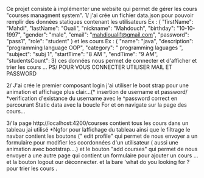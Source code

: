 Ce projet consiste à implémenter une website qui permet de gérer les cours 
"courses managment system".
1/ j'ai crée un fichier data.json pour pouvoir remplir des données statiques 
contenant les utilisateurs Ex : ( "firstName": "Mahdi",
      "lastName": "Ouali",
      "nickname": "Mahdouch",
      "birthday": "10-10-1997",
      "gender": "male",
      "email": "mahdiouali1@gmail.com",
      "password": "pass1",
      "role": "student" )
et les cours Ex :  ( "name": "java",
      "description": "programming language OOP",
      "category": " programming laguages ",
      "subject": "subj 1",
      "startTime": "8 AM ",
      "endTime": "9 AM",
      "studentsCount": 3) 
ces données nous permet de connecter et d'afficher et trier les cours ...
PS/ POUR VOUS CONNECTER UTILISER MAIL ET PASSWORD

2/ J'ai crée le premier composant login j'ai utiliser le boot strap pour une animation
et affichage plus clair...(* insertion de username et password/ 
*verification d'existance du username avec le ^password correct en parcourant Static data
avec la boucle For et on navigate sur la page des cours... 

3/  la page http://localhost:4200/courses contient tous les cours dans un tableau 
jai utilisé *Ngfor pour laffichage du tableau ainsi que le filtrage 
le navbar contient les boutons (" edit profile" qui permet de nous envoyer a un formulaire 
pour modifier les coordonnées d'un utilisateur ( aussi une animation avec bootstrap....) 
et le bouton "add courses" qui permet de nous envoyer a une autre page qui
contient un formulaire pour ajouter un cours ... 
et la bouton logout our déconnecter.
et la bare 'what do you looking for ? pour trier les cours .
